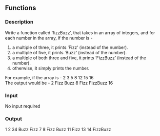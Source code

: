 ## Functions

### Description

Write a function called ‘fizzBuzz’, that takes in an array of integers, and for each number in the array, if the number is -

1. a multiple of three, it prints ‘Fizz’ (instead of the number).
2. a multiple of five, it prints ‘Buzz’ (instead of the number).
3. a multiple of both three and five, it prints ‘FizzBuzz’ (instead of the number).
4. otherwise, it simply prints the number.


For example, if the array is - 2 3 5 8 12 15 16<br>
The output would be - 2 Fizz Buzz 8 Fizz FizzBuzz 16


### Input

No input required

### Output

1 2 34 Buzz Fizz 7 8 Fizz Buzz 11 Fizz 13 14 FizzBuzz
